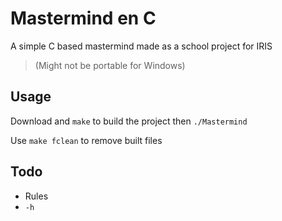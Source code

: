 # Mastermind en C

A simple C based mastermind made as a school project for IRIS
>(Might not be portable for Windows)

## Usage

Download and `make` to build the project then `./Mastermind`

Use `make fclean` to remove built files

## Todo

- Rules
- `-h`
